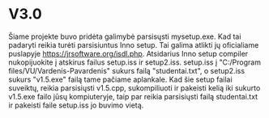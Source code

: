 # V3.0

Šiame projekte buvo pridėta galimybė parsisųsti mysetup.exe. Kad tai padaryti reikia turėti parsisiuntus Inno setup. Tai galima atlikti jų oficialiame puslapyje https://jrsoftware.org/isdl.php. Atsidarius Inno setup compiler nukopijuokite į atskirus failus setup.iss ir setup2.iss. setup.iss į "C:/Program files/VU/Vardenis-Pavardenis" sukurs failą "studentai.txt", o setup2.iss sukurs "v1.5.exe" failą tame pačiame aplankale. Kad šie setup failai suveiktų, reikia parsisiųsti v1.5.cpp, sukompiliuoti ir pakeisti kelią iki sukurto v1.5.exe failo jūsų kompiuteryje, taip par reikia parsisiųsti failą studentai.txt ir pakeisti faile setup.iss jo buvimo vietą. 
